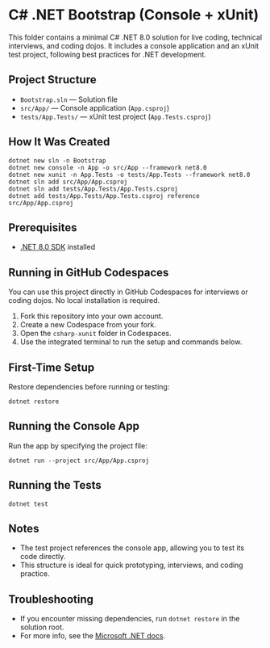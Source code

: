 # C# .NET Bootstrap (Console + xUnit)

This folder contains a minimal C# .NET 8.0 solution for live coding, technical interviews, and coding dojos. It includes a console application and an xUnit test project, following best practices for .NET development.

## Project Structure
- `Bootstrap.sln` — Solution file
- `src/App/` — Console application (`App.csproj`)
- `tests/App.Tests/` — xUnit test project (`App.Tests.csproj`)

## How It Was Created
```
dotnet new sln -n Bootstrap
dotnet new console -n App -o src/App --framework net8.0
dotnet new xunit -n App.Tests -o tests/App.Tests --framework net8.0
dotnet sln add src/App/App.csproj
dotnet sln add tests/App.Tests/App.Tests.csproj
dotnet add tests/App.Tests/App.Tests.csproj reference src/App/App.csproj
```

## Prerequisites
- [.NET 8.0 SDK](https://dotnet.microsoft.com/download/dotnet/8.0) installed

## Running in GitHub Codespaces
You can use this project directly in GitHub Codespaces for interviews or coding dojos. No local installation is required.

1. Fork this repository into your own account.
2. Create a new Codespace from your fork.
3. Open the `csharp-xunit` folder in Codespaces.
4. Use the integrated terminal to run the setup and commands below.

## First-Time Setup
Restore dependencies before running or testing:
```pwsh
dotnet restore
```

## Running the Console App
Run the app by specifying the project file:
```pwsh
dotnet run --project src/App/App.csproj
```

## Running the Tests
```pwsh
dotnet test
```

## Notes
- The test project references the console app, allowing you to test its code directly.
- This structure is ideal for quick prototyping, interviews, and coding practice.

## Troubleshooting
- If you encounter missing dependencies, run `dotnet restore` in the solution root.
- For more info, see the [Microsoft .NET docs](https://docs.microsoft.com/dotnet/core/).
